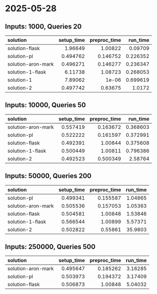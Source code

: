 # 2025-05-28

## Inputs: 1000, Queries 20

| solution           |   setup_time |   preproc_time |   run_time |
|:-------------------|-------------:|---------------:|-----------:|
| solution-flask     |     1.96649  |       1.00822  |   0.09709  |
| solution-pl        |     0.494762 |       0.146752 |   0.226352 |
| solution-aron-mark |     0.496271 |       0.146277 |   0.236347 |
| solution-1-flask   |     6.11738  |       1.08723  |   0.268053 |
| solution-1         |     7.89062  |       1e-06    |   0.699619 |
| solution-2         |     0.497742 |       0.63675  |   1.0172   |

## Inputs: 10000, Queries 50

| solution           |   setup_time |   preproc_time |   run_time |
|:-------------------|-------------:|---------------:|-----------:|
| solution-aron-mark |     0.557419 |       0.163672 |   0.368603 |
| solution-pl        |     0.522222 |       0.161597 |   0.372991 |
| solution-flask     |     0.492391 |       1.00844  |   0.375608 |
| solution-1-flask   |     0.500449 |       1.00811  |   0.796386 |
| solution-2         |     0.492523 |       0.500349 |   2.58764  |

## Inputs: 50000, Queries 200

| solution           |   setup_time |   preproc_time |   run_time |
|:-------------------|-------------:|---------------:|-----------:|
| solution-pl        |     0.499341 |       0.155587 |    1.04865 |
| solution-aron-mark |     0.505536 |       0.157053 |    1.05363 |
| solution-flask     |     0.504581 |       1.00848  |    1.53846 |
| solution-1-flask   |     0.566544 |       1.00899  |    5.57371 |
| solution-2         |     0.502822 |       0.55861  |   35.9803  |

## Inputs: 250000, Queries 500

| solution           |   setup_time |   preproc_time |   run_time |
|:-------------------|-------------:|---------------:|-----------:|
| solution-aron-mark |     0.495647 |       0.185262 |    3.16285 |
| solution-pl        |     0.503973 |       0.194372 |    3.17409 |
| solution-flask     |     0.506873 |       1.00848  |    5.04032 |